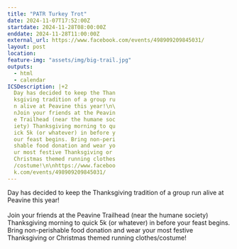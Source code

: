 ```yaml
---
title: "PATR Turkey Trot"
date: 2024-11-07T17:52:00Z
startdate: 2024-11-28T08:00:00Z
enddate: 2024-11-28T11:00:00Z
external_url: https://www.facebook.com/events/498909209845031/
layout: post
location: 
feature-img: "assets/img/big-trail.jpg"
outputs:
  - html
  - calendar
ICSDescription: |+2
  Day has decided to keep the Than  ksgiving tradition of a group ru  n alive at Peavine this year!\n\  nJoin your friends at the Peavin  e Trailhead (near the humane soc  iety) Thanksgiving morning to qu  ick 5k (or whatever) in before y  our feast begins. Bring non-peri  shable food donation and wear yo  ur most festive Thanksgiving or   Christmas themed running clothes  /costume!\n\nhttps://www.faceboo  k.com/events/498909209845031/
---
```


Day has decided to keep the Thanksgiving tradition of a group run alive at Peavine this year!<br>
  <br>
  Join your friends at the Peavine Trailhead (near the humane society) Thanksgiving morning to quick 5k (or whatever) in before your feast begins. Bring non-perishable food donation and wear your most festive Thanksgiving or Christmas themed running clothes/costume!<br>
  <br>
  
